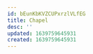 ```yaml
---
id: bEunKbKVZCUPxrzlVLfEG
title: Chapel
desc: ''
updated: 1639759645931
created: 1639759645931
---
```


